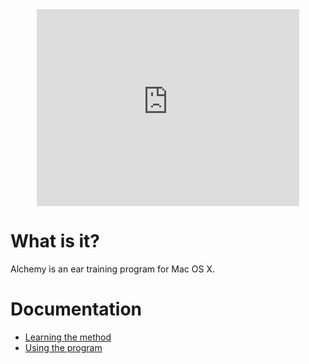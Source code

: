 <center>
  <iframe id="demo-video" width="420" height="315" src="https://www.youtube.com/embed/eE9llJ6SgEM" frameborder="0" allowfullscreen></iframe>
</center>

# What is it?
Alchemy is an ear training program for Mac OS X.


# Documentation
* [Learning the method](method.html)
* [Using the program](manual.html)
